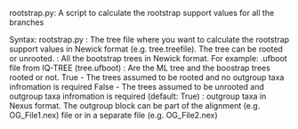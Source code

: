 rootstrap.py: A script to calculate the rootstrap support values for all the branches

Syntax:
rootstrap.py <tree file> <bootstrap trees file> <is rooted> <outgroup file>
<treefile>              : The tree file where you want to calculate the rootstrap support values in Newick format (e.g. tree.treefile).
                          The tree can be rooted or unrooted.
<bootstrap trees file>  : All the bootstrap trees in Newick format. 
                          For example: .ufboot file from IQ-TREE (tree.ufboot)
<is rooted>             : Are the ML tree and the boostrap trees rooted or not.
                          True - The trees assumed to be rooted and no outgroup taxa infromation is required
                          False - The trees assumed to be unrooted and outgroup taxa infromation is required
                          (default: True)
<outgroup file>         : outgroup taxa in Nexus format. 
                          The outgroup block can be part of the alignment (e.g. OG_File1.nex) file or in a separate file (e.g. OG_File2.nex)
